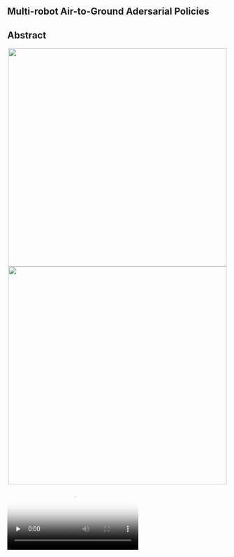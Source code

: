 ## Multi-robot Air-to-Ground Adersarial Policies

## Abstract

<center class="half">
    <img src="https://github.com/herveyrobot/MATG.github.io/blob/gh-pages/TEEA.gif" width="500"/><img src="https://github.com/herveyrobot/MATG.github.io/blob/gh-pages/TEEB.gif" width="500"/>
</center>

<video id="video" controls="" preload="none" poster="http://media.w3.org/2010/05/sintel/poster.png">
      <source id="mp4" src="http://media.w3.org/2010/05/sintel/trailer.mp4" type="video/mp4">
      <source id="webm" src="http://media.w3.org/2010/05/sintel/trailer.webm" type="video/webm">
      <source id="ogv" src="http://media.w3.org/2010/05/sintel/trailer.ogv" type="video/ogg">
      <p>Your user agent does not support the HTML5 Video element.</p>
</video>
